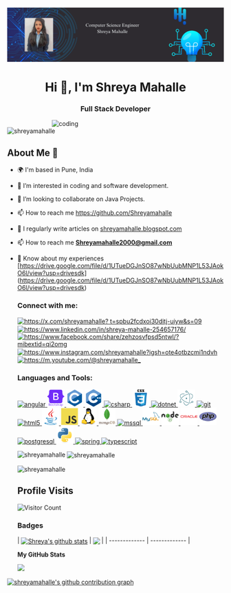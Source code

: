 ![logo](https://github.com/shreyamahalle/shreyamahalle/blob/main/Banner.png)
<h1 align="center">Hi 👋, I'm Shreya Mahalle</h1>
<h3 align="center">Full Stack Developer</h3>


<img align="right" alt="coding" width="400" src="https://user-images.githubusercontent.com/59734313/157189039-c09b3e38-9f42-42c0-ab54-14f1574190a7.gif">

<p align="left"> <img src="https://komarev.com/ghpvc/?username=shreyamahalle&label=Profile%20views&color=0e75b6&style=flat" alt="shreyamahalle" /> </p>

   ## About Me 👋
- 🌍 I'm based in Pune, India
- 👀 I’m interested in coding and software development.
- 💞️ I’m looking to collaborate on Java Projects.
- 📫 How to reach me https://github.com/Shreyamahalle


- 📝 I regularly write articles on [shreyamahalle.blogspot.com](shreyamahalle.blogspot.com)

- 📫 How to reach me **Shreyamahalle2000@gmail.com**

- 📄 Know about my experiences [https://drive.google.com/file/d/1UTueDGJnSO87wNbUubMNP1L53JAokO6l/view?usp=drivesdk] 
   (https://drive.google.com/file/d/1UTueDGJnSO87wNbUubMNP1L53JAokO6l/view?usp=drivesdk)

  <h3 align="left">Connect with me:</h3>
  <p align="left">
  <a href="https://twitter.com/https://x.com/shreyamahalle?t=spbu2fcdxoi30ditj-uiyw&s=09" target="blank"><img align="center" 
  src="https://raw.githubusercontent.com/rahuldkjain/github-profile-readme-generator/master/src/images/icons/Social/twitter.svg" alt="https://x.com/shreyamahalle? 
  t=spbu2fcdxoi30ditj-uiyw&s=09" height="30" width="40" /></a>
  <a href="https://linkedin.com/in/https://www.linkedin.com/in/shreya-mahalle-254657176/" target="blank"><img align="center" 
  src="https://raw.githubusercontent.com/rahuldkjain/github-profile-readme-generator/master/src/images/icons/Social/linked-in-alt.svg" 
  alt="https://www.linkedin.com/in/shreya-mahalle-254657176/" height="30" width="40" /></a>
  <a href="https://fb.com/https://www.facebook.com/share/zehzosvfpsd5ntwl/?mibextid=qi2omg" target="blank"><img align="center" 
  src="https://raw.githubusercontent.com/rahuldkjain/github-profile-readme-generator/master/src/images/icons/Social/facebook.svg" 
  alt="https://www.facebook.com/share/zehzosvfpsd5ntwl/?mibextid=qi2omg" height="30" width="40" /></a>
  <a href="https://instagram.com/https://www.instagram.com/shreyamahalle?igsh=ote4otbzcmi1ndvh" target="blank"><img align="center" 
  src="https://raw.githubusercontent.com/rahuldkjain/github-profile-readme-generator/master/src/images/icons/Social/instagram.svg" 
  alt="https://www.instagram.com/shreyamahalle?igsh=ote4otbzcmi1ndvh" height="30" width="40" /></a>
  <a href="https://www.youtube.com/c/https://m.youtube.com/@shreyamahalle_" target="blank"><img align="center" src="https://raw.githubusercontent.com/rahuldkjain/github- profile-readme-generator/master/src/images/icons/Social/youtube.svg" alt="https://m.youtube.com/@shreyamahalle_" height="30" width="40" /></a>
  </p>

  <h3 align="left">Languages and Tools:</h3>
  <p align="left"> <a href="https://angular.io" target="_blank" rel="noreferrer"> <img src="https://angular.io/assets/images/logos/angular/angular.svg" alt="angular" 
  width="40" height="40"/> </a> <a href="https://getbootstrap.com" target="_blank" rel="noreferrer"> <img 
  src="https://raw.githubusercontent.com/devicons/devicon/master/icons/bootstrap/bootstrap-plain-wordmark.svg" alt="bootstrap" width="40" height="40"/> </a> <a 
  href="https://www.cprogramming.com/" target="_blank" rel="noreferrer"> <img src="https://raw.githubusercontent.com/devicons/devicon/master/icons/c/c-original.svg" alt="c" 
  width="40" height="40"/> </a> <a href="https://www.w3schools.com/cpp/" target="_blank" rel="noreferrer"> <img 
  src="https://raw.githubusercontent.com/devicons/devicon/master/icons/cplusplus/cplusplus-original.svg" alt="cplusplus" width="40" height="40"/> </a> <a 
  href="https://www.w3schools.com/cs/" target="_blank" rel="noreferrer"> <img src="https://raw.githubusercontent.com/devicons/devicon/master/icons/csharp/csharp- 
  original.svg" alt="csharp" width="40" height="40"/> </a> <a href="https://www.w3schools.com/css/" target="_blank" rel="noreferrer"> <img 
  src="https://raw.githubusercontent.com/devicons/devicon/master/icons/css3/css3-original-wordmark.svg" alt="css3" width="40" height="40"/> </a> <a 
  href="https://dotnet.microsoft.com/" target="_blank" rel="noreferrer"> <img src="https://raw.githubusercontent.com/devicons/devicon/master/icons/dot-net/dot-net-original- 
  wordmark.svg" alt="dotnet" width="40" height="40"/> </a> <a href="https://www.electronjs.org" target="_blank" rel="noreferrer"> <img 
  src="https://raw.githubusercontent.com/devicons/devicon/master/icons/electron/electron-original.svg" alt="electron" width="40" height="40"/> </a> <a href="https://git- 
  scm.com/" target="_blank" rel="noreferrer"> <img src="https://www.vectorlogo.zone/logos/git-scm/git-scm-icon.svg" alt="git" width="40" height="40"/> </a> <a 
  href="https://www.w3.org/html/" target="_blank" rel="noreferrer"> <img src="https://raw.githubusercontent.com/devicons/devicon/master/icons/html5/html5-original- 
  wordmark.svg" alt="html5" width="40" height="40"/> </a> <a href="https://www.java.com" target="_blank" rel="noreferrer"> <img 
  src="https://raw.githubusercontent.com/devicons/devicon/master/icons/java/java-original.svg" alt="java" width="40" height="40"/> </a> <a 
  href="https://developer.mozilla.org/en-US/docs/Web/JavaScript" target="_blank" rel="noreferrer"> <img 
  src="https://raw.githubusercontent.com/devicons/devicon/master/icons/javascript/javascript-original.svg" alt="javascript" width="40" height="40"/> </a> <a 
  href="https://www.linux.org/" target="_blank" rel="noreferrer"> <img src="https://raw.githubusercontent.com/devicons/devicon/master/icons/linux/linux-original.svg" 
  alt="linux" width="40" height="40"/> </a> <a href="https://www.mongodb.com/" target="_blank" rel="noreferrer"> <img 
  src="https://raw.githubusercontent.com/devicons/devicon/master/icons/mongodb/mongodb-original-wordmark.svg" alt="mongodb" width="40" height="40"/> </a> <a 
  href="https://www.microsoft.com/en-us/sql-server" target="_blank" rel="noreferrer"> <img src="https://www.svgrepo.com/show/303229/microsoft-sql-server-logo.svg" 
  alt="mssql" width="40" height="40"/> </a> <a href="https://www.mysql.com/" target="_blank" rel="noreferrer"> <img 
  src="https://raw.githubusercontent.com/devicons/devicon/master/icons/mysql/mysql-original-wordmark.svg" alt="mysql" width="40" height="40"/> </a> <a 
  href="https://nodejs.org" target="_blank" rel="noreferrer"> <img src="https://raw.githubusercontent.com/devicons/devicon/master/icons/nodejs/nodejs-original-wordmark.svg" 
  alt="nodejs" width="40" height="40"/> </a> <a href="https://www.oracle.com/" target="_blank" rel="noreferrer"> <img 
  src="https://raw.githubusercontent.com/devicons/devicon/master/icons/oracle/oracle-original.svg" alt="oracle" width="40" height="40"/> </a> <a href="https://www.php.net" 
  target="_blank" rel="noreferrer"> <img src="https://raw.githubusercontent.com/devicons/devicon/master/icons/php/php-original.svg" alt="php" width="40" height="40"/> </a> 
  <a href="https://www.postgresql.org" target="_blank" rel="noreferrer"> <img src="https://raw.githubusercontent.com/devicons/devicon/master/icons/postgresql/postgresql- 
  original-wordmark.svg" alt="postgresql" width="40" height="40"/> </a> <a href="https://www.python.org" target="_blank" rel="noreferrer"> <img 
  src="https://raw.githubusercontent.com/devicons/devicon/master/icons/python/python-original.svg" alt="python" width="40" height="40"/> </a> <a href="https://spring.io/" 
  target="_blank" rel="noreferrer"> <img src="https://www.vectorlogo.zone/logos/springio/springio-icon.svg" alt="spring" width="40" height="40"/> </a> <a 
  href="https://www.typescriptlang.org/" target="_blank" rel="noreferrer"> <img src="https://raw.githubusercontent.com/devicons/devicon/master/icons/typescript/typescript- 
  original.svg" alt="typescript" width="40" height="40"/> </a> </p>

  <p><img align="left" src="https://github-readme-stats.vercel.app/api/top-langs?username=shreyamahalle&show_icons=true&locale=en&layout=compact" alt="shreyamahalle" /></p>

  <p>&nbsp;<img align="center" src="https://github-readme-stats.vercel.app/api?username=shreyamahalle&show_icons=true&locale=en" alt="shreyamahalle" /></p>

  <p><img align="center" src="https://github-readme-streak-stats.herokuapp.com/?user=shreyamahalle&" alt="shreyamahalle" /> 
  </p>

  
  ## Profile Visits
  ![Visitor Count](https://profile-counter.glitch.me/{Shreyamahalle}/count.svg)
  

  ### Badges
  | <a href="https://github.com/shreyamahalle/shreyamahalle"><img align="center" src="https://github-readme-stats.vercel.app/api? 
  username=shreyamahalle&show_icons=true&theme=buefy&hide_border=true&count_private=true" alt="Shreya's github stats" /></a> | <a 
  href="https://github.com/shreyamahalle/shreyamahalle"><img align="center" src="https://github-readme-stats.vercel.app/api/top-langs/? 
  username=shreyamahalle&layout=compact&theme=buefy&hide_border=true&langs_count=8" /></a> |
  | ------------- | ------------- |

  <b>My GitHub Stats</b>

  <a href="http://www.github.com/shreyamahalle"><img src="https://github-readme-streak-stats.herokuapp.com/?user=shreyamahalle&stroke=ffffff&background=1c1917&ring=0891b2&fire=0891b2&currStreakNum=ffffff&currStreakLabel=0891b2&sideNums=ffffff&sideLabels=ffffff&dates=ffffff&hide_border=true" /></a>

[![shreyamahalle's github contribution graph](https://github-readme-activity-graph.vercel.app/graph?username=shreyamahalle&custom_title=shreyamahalle%27s%20activity%20graph&bg_color=fffff0&line=0891b2&point=ffffff&area_color=1c1917&area=true&hide_border=true&color=708090&days=60)](https://github.com/shreyamahalle)
